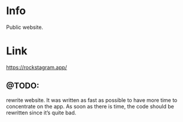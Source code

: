 # Info

Public website.

# Link

https://rockstagram.app/

## @TODO:

rewrite website. It was written as fast as possible to have more time to concentrate on the app. As soon as there is time, the code should be rewritten since it’s quite bad.
